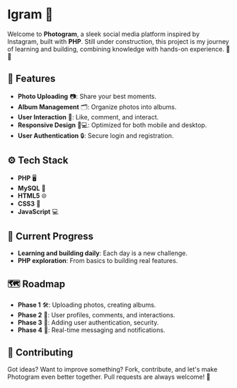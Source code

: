 # Igram 📸

Welcome to **Photogram**, a sleek social media platform inspired by Instagram, built with **PHP**. Still under construction, this project is my journey of learning and building, combining knowledge with hands-on experience. 🔧💡

## 🚀 Features

- **Photo Uploading** 📷: Share your best moments.
- **Album Management** 🗂️: Organize photos into albums.
- **User Interaction** 💬: Like, comment, and interact.
- **Responsive Design** 📱💻: Optimized for both mobile and desktop.
- **User Authentication** 🔒: Secure login and registration.

## ⚙️ Tech Stack

- **PHP** 🖥️
- **MySQL** 💾
- **HTML5** 🌐
- **CSS3** 🎨
- **JavaScript** 💻


## 🚧 Current Progress

- **Learning and building daily**: Each day is a new challenge. 
- **PHP exploration**: From basics to building real features.

## 🗺️ Roadmap

- **Phase 1** 🛠️: Uploading photos, creating albums.
- **Phase 2** 🔄: User profiles, comments, and interactions.
- **Phase 3** 🔐: Adding user authentication, security.
- **Phase 4** 📨: Real-time messaging and notifications.

## 🤝 Contributing

Got ideas? Want to improve something? Fork, contribute, and let's make Photogram even better together. Pull requests are always welcome! 🚀




